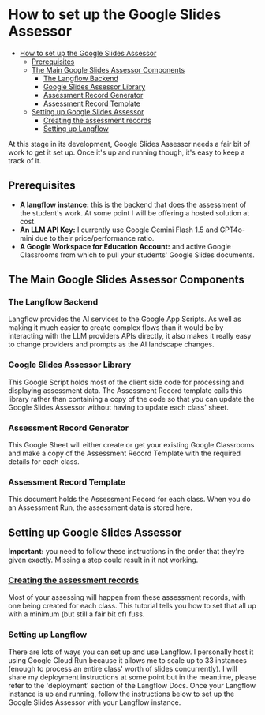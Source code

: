 # How to set up the Google Slides Assessor

- [How to set up the Google Slides Assessor](#how-to-set-up-the-google-slides-assessor)
  - [Prerequisites](#prerequisites)
  - [The Main Google Slides Assessor Components](#the-main-google-slides-assessor-components)
    - [The Langflow Backend](#the-langflow-backend)
    - [Google Slides Assessor Library](#google-slides-assessor-library)
    - [Assessment Record Generator](#assessment-record-generator)
    - [Assessment Record Template](#assessment-record-template)
  - [Setting up Google Slides Assessor](#setting-up-google-slides-assessor)
    - [Creating the assessment records](#creating-the-assessment-records)
    - [Setting up Langflow](#setting-up-langflow)


At this stage in its development, Google Slides Assessor needs a fair bit of work to get it set up. Once it's up and running though, it's easy to keep a track of it.

## Prerequisites
 - **A langflow instance:** this is the backend that does the assessment of the student's work. At some point I will be offering a hosted solution at cost.
 - **An LLM API Key:** I currently use Google Gemini Flash 1.5 and GPT4o-mini due to their price/performance ratio.
- **A Google Workspace for Education Account:** and active Google Classrooms from which to pull your students' Google Slides documents.

## The Main Google Slides Assessor Components

### The Langflow Backend

Langflow provides the AI services to the Google App Scripts. As well as making it much easier to create complex flows than it would be by interacting with the LLM providers APIs directly, it also makes it really easy to change providers and prompts as the AI landscape changes.

### Google Slides Assessor Library

This Google Script holds most of the client side code for processing and displaying assessment data. The Assessment Record template calls this library rather than containing a copy of the code so that you can update the Google Slides Assessor without having to update each class' sheet.

### Assessment Record Generator

This Google Sheet will either create or get your existing Google Classrooms and make a copy of the Assessment Record Template with the required details for each class. 

### Assessment Record Template

This document holds the Assessment Record for each class. When you do an Assessment Run, the assessment data is stored here.

## Setting up Google Slides Assessor

**Important:** you need to follow these instructions in the order that they're given exactly. Missing a step could result in it not working.

### [Creating the assessment records](settingUpAssessmentRecords.md)

Most of your assessing will happen from these assessment records, with one being created for each class. This tutorial tells you how to set that all up with a minimum (but still a fair bit of) fuss.

### Setting up Langflow

There are lots of ways you can set up and use Langflow. I personally host it using Google Cloud Run because it allows me to scale up to 33 instances (enough to process an entire class' worth of slides concurrently). I will share my deployment instructions at some point but in the meantime, please refer to the 'deployment' section of the Langflow Docs.
Once your Langflow instance is up and running, follow the instructions below to set up the Google Slides Assessor with your Langflow instance.
